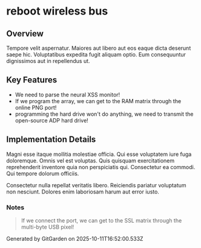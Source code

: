 # reboot wireless bus

## Overview
Tempore velit aspernatur. Maiores aut libero aut eos eaque dicta deserunt saepe hic. Voluptatibus expedita fugit aliquam optio. Eum consequuntur dignissimos aut in repellendus ut.

## Key Features
- We need to parse the neural XSS monitor!
- If we program the array, we can get to the RAM matrix through the online PNG port!
- programming the hard drive won't do anything, we need to transmit the open-source ADP hard drive!

## Implementation Details
Magni esse itaque mollitia molestiae officia. Qui esse voluptatem iure fuga doloremque. Omnis vel est voluptas. Quis quisquam exercitationem reprehenderit inventore quia non perspiciatis qui. Consectetur ea commodi. Qui tempore dolorum officiis.
 Consectetur nulla repellat veritatis libero. Reiciendis pariatur voluptatum non nesciunt. Dolores enim laboriosam harum aut error iusto.

### Notes
> If we connect the port, we can get to the SSL matrix through the multi-byte USB pixel!

Generated by GitGarden on 2025-10-11T16:52:00.533Z
